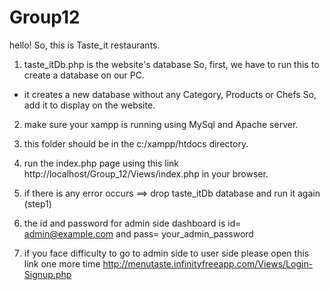 # Group12

hello! So, this is Taste_it restaurants.

1) taste_itDb.php is the website's database So, first, we have to run this to create a database on our PC.
  - it creates a new database without any  Category, Products or Chefs So, add it to display on the website.

2) make sure your xampp is running using MySql and Apache server.

3) this folder should be in the c:/xampp/htdocs directory.

4) run the index.php page using this link http://localhost/Group_12/Views/index.php in your browser.

5) if there is any error occurs ==> drop taste_itDb database and run it again (step1)

6) the id and password for admin side dashboard is id= admin@example.com and pass= your_admin_password

7) if you face difficulty to go to admin side to user side please open this link one more time 
http://menutaste.infinityfreeapp.com/Views/Login-Signup.php